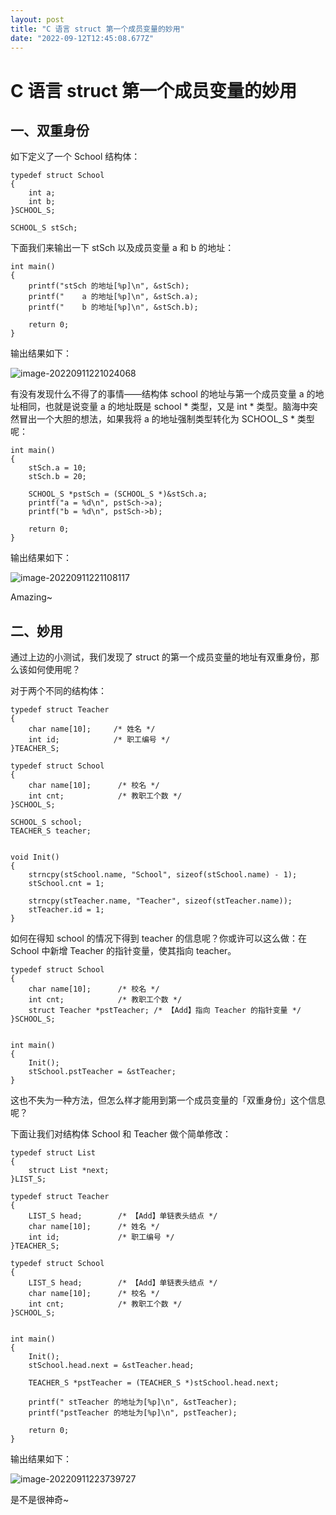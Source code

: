 ```yaml
---
layout: post
title: "C 语言 struct 第一个成员变量的妙用"
date: "2022-09-12T12:45:08.677Z"
---
```

C 语言 struct 第一个成员变量的妙用
======================

一、双重身份
------

如下定义了一个 School 结构体：

    typedef struct School
    {
        int a;
        int b;
    }SCHOOL_S;
    
    SCHOOL_S stSch;
    

下面我们来输出一下 stSch 以及成员变量 a 和 b 的地址：

    int main()
    {
        printf("stSch 的地址[%p]\n", &stSch);
        printf("    a 的地址[%p]\n", &stSch.a);
        printf("    b 的地址[%p]\n", &stSch.b);
    
        return 0;
    }
    

输出结果如下：

![image-20220911221024068](https://img2022.cnblogs.com/blog/1494888/202209/1494888-20220912122502265-680390815.png)

有没有发现什么不得了的事情——结构体 school 的地址与第一个成员变量 a 的地址相同，也就是说变量 a 的地址既是 school \* 类型，又是 int \* 类型。脑海中突然冒出一个大胆的想法，如果我将 a 的地址强制类型转化为 SCHOOL\_S \* 类型呢：

    int main()
    {
        stSch.a = 10;
        stSch.b = 20;
    
        SCHOOL_S *pstSch = (SCHOOL_S *)&stSch.a;
        printf("a = %d\n", pstSch->a);
        printf("b = %d\n", pstSch->b);
    
        return 0;
    }
    

输出结果如下：

![image-20220911221108117](https://img2022.cnblogs.com/blog/1494888/202209/1494888-20220912122501969-1189944790.png)

Amazing~

二、妙用
----

通过上边的小测试，我们发现了 struct 的第一个成员变量的地址有双重身份，那么该如何使用呢？

对于两个不同的结构体：

    typedef struct Teacher
    {
        char name[10];     /* 姓名 */
        int id;            /* 职工编号 */
    }TEACHER_S;
    
    typedef struct School
    {
        char name[10];      /* 校名 */
        int cnt;            /* 教职工个数 */
    }SCHOOL_S;
    
    SCHOOL_S school;
    TEACHER_S teacher;
    

    void Init()
    {
        strncpy(stSchool.name, "School", sizeof(stSchool.name) - 1);
        stSchool.cnt = 1;
    
        strncpy(stTeacher.name, "Teacher", sizeof(stTeacher.name));
        stTeacher.id = 1;
    }
    

如何在得知 school 的情况下得到 teacher 的信息呢？你或许可以这么做：在 School 中新增 Teacher 的指针变量，使其指向 teacher。

    typedef struct School
    {
        char name[10];      /* 校名 */
        int cnt;            /* 教职工个数 */
        struct Teacher *pstTeacher; /* 【Add】指向 Teacher 的指针变量 */
    }SCHOOL_S;
    

    int main()
    {
        Init();
        stSchool.pstTeacher = &stTeacher;
    }
    

这也不失为一种方法，但怎么样才能用到第一个成员变量的「双重身份」这个信息呢？

下面让我们对结构体 School 和 Teacher 做个简单修改：

    typedef struct List
    {
        struct List *next;
    }LIST_S;
    
    typedef struct Teacher
    {
        LIST_S head;        /* 【Add】单链表头结点 */
        char name[10];      /* 姓名 */
        int id;             /* 职工编号 */
    }TEACHER_S;
    
    typedef struct School
    {
        LIST_S head;        /* 【Add】单链表头结点 */
        char name[10];      /* 校名 */
        int cnt;            /* 教职工个数 */
    }SCHOOL_S;
    

    int main()
    {
        Init();
        stSchool.head.next = &stTeacher.head;
    
        TEACHER_S *pstTeacher = (TEACHER_S *)stSchool.head.next;
    
        printf(" stTeacher 的地址为[%p]\n", &stTeacher);
        printf("pstTeacher 的地址为[%p]\n", pstTeacher);
        
        return 0;
    }
    

输出结果如下：

![image-20220911223739727](https://img2022.cnblogs.com/blog/1494888/202209/1494888-20220912122501537-145816376.png)

是不是很神奇~